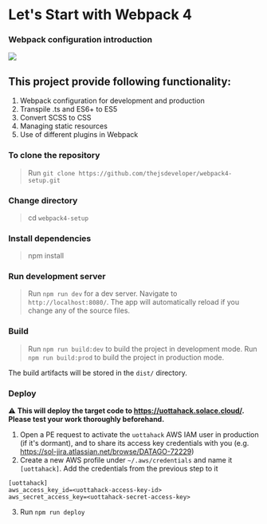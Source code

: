 # Let's Start with Webpack 4

### Webpack configuration introduction

![](https://raw.githubusercontent.com/thejsdeveloper/webpack4-setup/master/src/assets/images/webpack.gif)

## This project provide following functionality:

1.  Webpack configuration for development and production
2.  Transpile .ts and ES6+ to ES5
3.  Convert SCSS to CSS
4.  Managing static resources
5.  Use of different plugins in Webpack

### To clone the repository

> Run `git clone https://github.com/thejsdeveloper/webpack4-setup.git`

### Change directory

> cd `webpack4-setup`

### Install dependencies

> npm install

### Run development server

> Run `npm run dev` for a dev server. Navigate to `http://localhost:8080/`.
> The app will automatically reload if you change any of the source files.

### Build

> Run `npm run build:dev` to build the project in development mode.
> Run `npm run build:prod` to build the project in production mode.

The build artifacts will be stored in the `dist/` directory.

### Deploy

:warning: **This will deploy the target code to https://uottahack.solace.cloud/. Please test your work thoroughly beforehand.**

1. Open a PE request to activate the `uottahack` AWS IAM user in production (if it's dormant), and to share its access key credentials with you (e.g. https://sol-jira.atlassian.net/browse/DATAGO-72229)
2. Create a new AWS profile under `~/.aws/credentials` and name it `[uottahack]`. Add the credentials from the previous step to it

```
[uottahack]
aws_access_key_id=<uottahack-access-key-id>
aws_secret_access_key=<uottahack-secret-access-key>
```

3. Run `npm run deploy`
